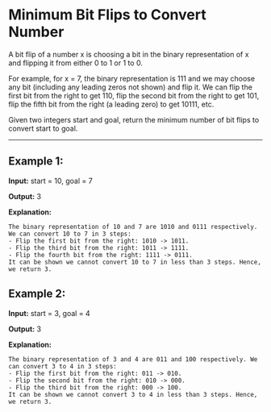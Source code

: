 # Minimum Bit Flips to Convert Number

A bit flip of a number x is choosing a bit in the binary representation of x and flipping it from either 0 to 1 or 1 to 0.

For example, for x = 7, the binary representation is 111 and we may choose any bit (including any leading zeros not shown) and flip it. We can flip the first bit from the right to get 110, flip the second bit from the right to get 101, flip the fifth bit from the right (a leading zero) to get 10111, etc.

Given two integers start and goal, return the minimum number of bit flips to convert start to goal.

---

## Example 1:

**Input:** start = 10, goal = 7

**Output:** 3

**Explanation:**

    The binary representation of 10 and 7 are 1010 and 0111 respectively. We can convert 10 to 7 in 3 steps:
    - Flip the first bit from the right: 1010 -> 1011.
    - Flip the third bit from the right: 1011 -> 1111.
    - Flip the fourth bit from the right: 1111 -> 0111.
    It can be shown we cannot convert 10 to 7 in less than 3 steps. Hence, we return 3.


## Example 2:

**Input:** start = 3, goal = 4

**Output:** 3

**Explanation:**

    The binary representation of 3 and 4 are 011 and 100 respectively. We can convert 3 to 4 in 3 steps:
    - Flip the first bit from the right: 011 -> 010.
    - Flip the second bit from the right: 010 -> 000.
    - Flip the third bit from the right: 000 -> 100.
    It can be shown we cannot convert 3 to 4 in less than 3 steps. Hence, we return 3.